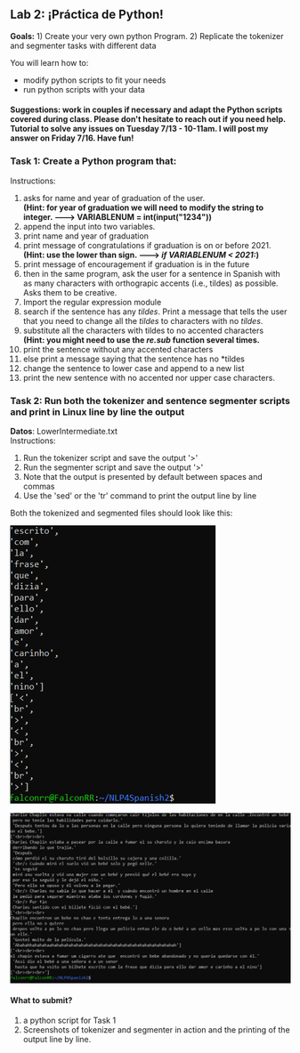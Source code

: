 ## Lab 2: ¡Práctica de Python! 

**Goals:** 1) Create your very own python Program. 2) Replicate the tokenizer and segmenter tasks with different data

You will learn how to:
- modify python scripts to fit your needs
- run python scripts with your data

#### Suggestions: work in couples if necessary and adapt the Python scripts covered during class. Please don't hesitate to reach out if you need help. Tutorial to solve any issues on Tuesday 7/13 - 10-11am. I will post my answer on Friday 7/16. Have fun!

### Task 1: Create a Python program that:
Instructions:
1. asks for name and year of graduation of the user. <br/>
            **(Hint: for year of graduation we will need to modify the string to integer. ---> VARIABLENUM = int(input("1234"))**
2. append the input into two variables. 
3. print name and year of graduation
4. print message of congratulations if graduation is on or before 2021. <br/>
            **(Hint: use the lower than sign. ---> *if VARIABLENUM < 2021:*)**
5. print message of encouragement if graduation is in the future
6. then in the same program, ask the user for a sentence in Spanish with as many characters with orthograpic accents (i.e., tildes) as possible. Asks them to be creative. 
7. Import the regular expression module
8. search if the sentence has any *tildes*. Print a message that tells the user that you need to change all the *tildes* to characters with no *tildes*.
10. substitute all the characters with tildes to no accented characters <br/>
           **(Hint: you might need to use the *re.sub* function several times.**
11. print the sentence without any accented characters
12. else print a message saying that the sentence has no *tildes
13. change the sentence to lower case and append to a new list
14. print the new sentence with no accented nor upper case characters. 


### Task 2: Run both the tokenizer and sentence segmenter scripts and print in Linux line by line the output<br/>
**Datos**: LowerIntermediate.txt <br/>
Instructions:
1. Run the tokenizer script and save the output '>' 
2. Run the segmenter script and save the output '>'
3. Note that the output is presented by default between spaces and commas
4. Use the 'sed' or the 'tr' command to print the output line by line 

Both the tokenized and segmented files should look like this:

![alt text][logo]

[logo]: https://github.com/falconrr/NLP4SPanish/blob/main/Media/Images/howtoprinttokens.PNG?raw=true "Logo Title Text 2"

![alt text][logo2]

[logo2]: https://github.com/falconrr/NLP4SPanish/blob/main/Media/Images/howtoprintsegments.PNG?raw=true "Logo2 Title Text 2"

#### What to submit?
1. a python script for Task 1
2. Screenshots of tokenizer and segmenter in action and the printing of the output line by line.
